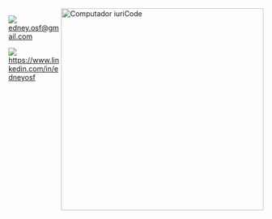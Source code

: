 <img src="https://raw.githubusercontent.com/MicaelliMedeiros/micaellimedeiros/master/image/computer-illustration.png" min-width="400px" max-width="400px" width="400px" align="right" alt="Computador iuriCode">

<img src="https://img.shields.io/badge/-Gmail-FF0000?style=flat-square&labelColor=FF0000&logo=gmail&logoColor=white" /> edney.osf@gmail.com

<img src="https://img.shields.io/badge/-Linkedin-0e76a8?style=flat-square&logo=Linkedin&logoColor=white" /> https://www.linkedin.com/in/edneyosf
